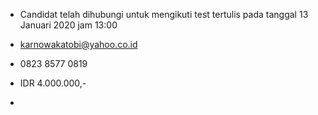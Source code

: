 - Candidat telah dihubungi untuk mengikuti test tertulis pada tanggal 13 Januari 2020 jam 13:00

- karnowakatobi@yahoo.co.id

- 0823 8577 0819

- IDR 4.000.000,-

- 
